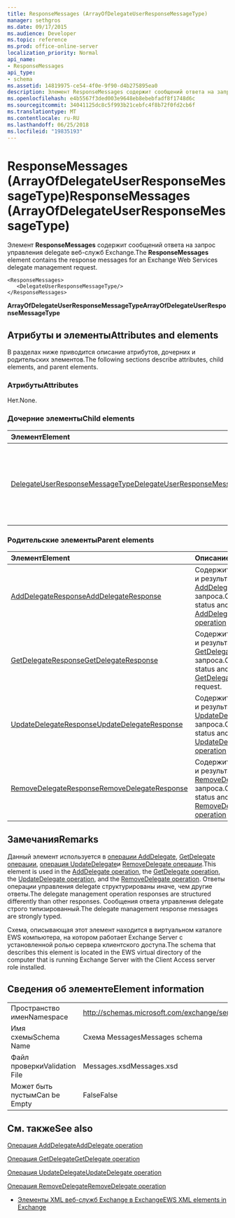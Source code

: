 ```yaml
---
title: ResponseMessages (ArrayOfDelegateUserResponseMessageType)
manager: sethgros
ms.date: 09/17/2015
ms.audience: Developer
ms.topic: reference
ms.prod: office-online-server
localization_priority: Normal
api_name:
- ResponseMessages
api_type:
- schema
ms.assetid: 14819975-ce54-4f0e-9f90-d4b275895ea0
description: Элемент ResponseMessages содержит сообщений ответа на запрос управления delegate веб-служб Exchange.
ms.openlocfilehash: e4b5567f3ded003e9648eb8ebebfadf8f1748d6c
ms.sourcegitcommit: 34041125dc8c5f993b21cebfc4f8b72f0fd2cb6f
ms.translationtype: MT
ms.contentlocale: ru-RU
ms.lasthandoff: 06/25/2018
ms.locfileid: "19835193"
---
```

# <a name="responsemessages-arrayofdelegateuserresponsemessagetype"></a><span data-ttu-id="81c14-103">ResponseMessages (ArrayOfDelegateUserResponseMessageType)</span><span class="sxs-lookup"><span data-stu-id="81c14-103">ResponseMessages (ArrayOfDelegateUserResponseMessageType)</span></span>

<span data-ttu-id="81c14-104">Элемент **ResponseMessages** содержит сообщений ответа на запрос управления delegate веб-служб Exchange.</span><span class="sxs-lookup"><span data-stu-id="81c14-104">The **ResponseMessages** element contains the response messages for an Exchange Web Services delegate management request.</span></span> 
  
```
<ResponseMessages>
   <DelegateUserResponseMessageType/>
</ResponseMessages>
```

 <span data-ttu-id="81c14-105">**ArrayOfDelegateUserResponseMessageType**</span><span class="sxs-lookup"><span data-stu-id="81c14-105">**ArrayOfDelegateUserResponseMessageType**</span></span>
## <a name="attributes-and-elements"></a><span data-ttu-id="81c14-106">Атрибуты и элементы</span><span class="sxs-lookup"><span data-stu-id="81c14-106">Attributes and elements</span></span>

<span data-ttu-id="81c14-107">В разделах ниже приводится описание атрибутов, дочерних и родительских элементов.</span><span class="sxs-lookup"><span data-stu-id="81c14-107">The following sections describe attributes, child elements, and parent elements.</span></span>
  
### <a name="attributes"></a><span data-ttu-id="81c14-108">Атрибуты</span><span class="sxs-lookup"><span data-stu-id="81c14-108">Attributes</span></span>

<span data-ttu-id="81c14-109">Нет.</span><span class="sxs-lookup"><span data-stu-id="81c14-109">None.</span></span>
  
### <a name="child-elements"></a><span data-ttu-id="81c14-110">Дочерние элементы</span><span class="sxs-lookup"><span data-stu-id="81c14-110">Child elements</span></span>

|<span data-ttu-id="81c14-111">**Элемент**</span><span class="sxs-lookup"><span data-stu-id="81c14-111">**Element**</span></span>|<span data-ttu-id="81c14-112">**Описание**</span><span class="sxs-lookup"><span data-stu-id="81c14-112">**Description**</span></span>|
|:-----|:-----|
|[<span data-ttu-id="81c14-113">DelegateUserResponseMessageType</span><span class="sxs-lookup"><span data-stu-id="81c14-113">DelegateUserResponseMessageType</span></span>](delegateuserresponsemessagetype.md) <br/> |<span data-ttu-id="81c14-114">Содержит сообщения ответа для операции управления delegate.</span><span class="sxs-lookup"><span data-stu-id="81c14-114">Contains response messages for delegate management operations.</span></span>  <br/> |
   
### <a name="parent-elements"></a><span data-ttu-id="81c14-115">Родительские элементы</span><span class="sxs-lookup"><span data-stu-id="81c14-115">Parent elements</span></span>

|<span data-ttu-id="81c14-116">**Элемент**</span><span class="sxs-lookup"><span data-stu-id="81c14-116">**Element**</span></span>|<span data-ttu-id="81c14-117">**Описание**</span><span class="sxs-lookup"><span data-stu-id="81c14-117">**Description**</span></span>|
|:-----|:-----|
|[<span data-ttu-id="81c14-118">AddDelegateResponse</span><span class="sxs-lookup"><span data-stu-id="81c14-118">AddDelegateResponse</span></span>](adddelegateresponse.md) <br/> |<span data-ttu-id="81c14-119">Содержит состояние и результат [операции AddDelegate](adddelegate-operation.md) запроса.</span><span class="sxs-lookup"><span data-stu-id="81c14-119">Contains the status and result of an [AddDelegate operation](adddelegate-operation.md) request.</span></span>  <br/> |
|[<span data-ttu-id="81c14-120">GetDelegateResponse</span><span class="sxs-lookup"><span data-stu-id="81c14-120">GetDelegateResponse</span></span>](getdelegateresponse.md) <br/> |<span data-ttu-id="81c14-121">Содержит состояние и результат [операции GetDelegate](getdelegate-operation.md) запроса.</span><span class="sxs-lookup"><span data-stu-id="81c14-121">Contains the status and result of a [GetDelegate operation](getdelegate-operation.md) request.</span></span>  <br/> |
|[<span data-ttu-id="81c14-122">UpdateDelegateResponse</span><span class="sxs-lookup"><span data-stu-id="81c14-122">UpdateDelegateResponse</span></span>](updatedelegateresponse.md) <br/> |<span data-ttu-id="81c14-123">Содержит состояние и результат [операции UpdateDelegate](updatedelegate-operation.md) запроса.</span><span class="sxs-lookup"><span data-stu-id="81c14-123">Contains the status and result of an [UpdateDelegate operation](updatedelegate-operation.md) request.</span></span>  <br/> |
|[<span data-ttu-id="81c14-124">RemoveDelegateResponse</span><span class="sxs-lookup"><span data-stu-id="81c14-124">RemoveDelegateResponse</span></span>](removedelegateresponse.md) <br/> |<span data-ttu-id="81c14-125">Содержит состояние и результат [операции RemoveDelegate](removedelegate-operation.md) запроса.</span><span class="sxs-lookup"><span data-stu-id="81c14-125">Contains the status and result of a [RemoveDelegate operation](removedelegate-operation.md) request.</span></span>  <br/> |
   
## <a name="remarks"></a><span data-ttu-id="81c14-126">Замечания</span><span class="sxs-lookup"><span data-stu-id="81c14-126">Remarks</span></span>

<span data-ttu-id="81c14-127">Данный элемент используется в [операции AddDelegate](adddelegate-operation.md), [GetDelegate операции](getdelegate-operation.md), [операция UpdateDelegate](updatedelegate-operation.md)и [RemoveDelegate операции](removedelegate-operation.md).</span><span class="sxs-lookup"><span data-stu-id="81c14-127">This element is used in the [AddDelegate operation](adddelegate-operation.md), the [GetDelegate operation](getdelegate-operation.md), the [UpdateDelegate operation](updatedelegate-operation.md), and the [RemoveDelegate operation](removedelegate-operation.md).</span></span> <span data-ttu-id="81c14-128">Ответы операции управления delegate структурированы иначе, чем другие ответы.</span><span class="sxs-lookup"><span data-stu-id="81c14-128">The delegate management operation responses are structured differently than other responses.</span></span> <span data-ttu-id="81c14-129">Сообщения ответа управления delegate строго типизированный.</span><span class="sxs-lookup"><span data-stu-id="81c14-129">The delegate management response messages are strongly typed.</span></span>
  
<span data-ttu-id="81c14-130">Схема, описывающая этот элемент находится в виртуальном каталоге EWS компьютера, на котором работает Exchange Server с установленной ролью сервера клиентского доступа.</span><span class="sxs-lookup"><span data-stu-id="81c14-130">The schema that describes this element is located in the EWS virtual directory of the computer that is running Exchange Server with the Client Access server role installed.</span></span>
  
## <a name="element-information"></a><span data-ttu-id="81c14-131">Сведения об элементе</span><span class="sxs-lookup"><span data-stu-id="81c14-131">Element information</span></span>

|||
|:-----|:-----|
|<span data-ttu-id="81c14-132">Пространство имен</span><span class="sxs-lookup"><span data-stu-id="81c14-132">Namespace</span></span>  <br/> |http://schemas.microsoft.com/exchange/services/2006/messages  <br/> |
|<span data-ttu-id="81c14-133">Имя схемы</span><span class="sxs-lookup"><span data-stu-id="81c14-133">Schema Name</span></span>  <br/> |<span data-ttu-id="81c14-134">Схема Messages</span><span class="sxs-lookup"><span data-stu-id="81c14-134">Messages schema</span></span>  <br/> |
|<span data-ttu-id="81c14-135">Файл проверки</span><span class="sxs-lookup"><span data-stu-id="81c14-135">Validation File</span></span>  <br/> |<span data-ttu-id="81c14-136">Messages.xsd</span><span class="sxs-lookup"><span data-stu-id="81c14-136">Messages.xsd</span></span>  <br/> |
|<span data-ttu-id="81c14-137">Может быть пустым</span><span class="sxs-lookup"><span data-stu-id="81c14-137">Can be Empty</span></span>  <br/> |<span data-ttu-id="81c14-138">False</span><span class="sxs-lookup"><span data-stu-id="81c14-138">False</span></span>  <br/> |
   
## <a name="see-also"></a><span data-ttu-id="81c14-139">См. также</span><span class="sxs-lookup"><span data-stu-id="81c14-139">See also</span></span>



[<span data-ttu-id="81c14-140">Операция AddDelegate</span><span class="sxs-lookup"><span data-stu-id="81c14-140">AddDelegate operation</span></span>](adddelegate-operation.md)
  
[<span data-ttu-id="81c14-141">Операция GetDelegate</span><span class="sxs-lookup"><span data-stu-id="81c14-141">GetDelegate operation</span></span>](getdelegate-operation.md)
  
[<span data-ttu-id="81c14-142">Операция UpdateDelegate</span><span class="sxs-lookup"><span data-stu-id="81c14-142">UpdateDelegate operation</span></span>](updatedelegate-operation.md)
  
[<span data-ttu-id="81c14-143">Операция RemoveDelegate</span><span class="sxs-lookup"><span data-stu-id="81c14-143">RemoveDelegate operation</span></span>](removedelegate-operation.md)


- [<span data-ttu-id="81c14-144">Элементы XML веб-служб Exchange в Exchange</span><span class="sxs-lookup"><span data-stu-id="81c14-144">EWS XML elements in Exchange</span></span>](ews-xml-elements-in-exchange.md)

